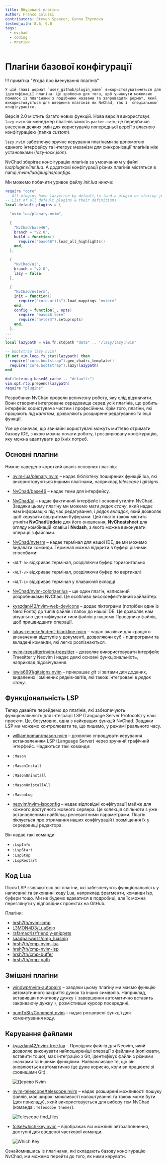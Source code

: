 ```yaml
---
title: Вбудовані плагіни
author: Franco Colussi
contributors: Steven Spencer, Ganna Zhyrnova
tested_with: 8.6, 9.0
tags:
  - nvchad
  - coding
  - плагіни
---
```


# Плагіни базової конфігурації

!!! примітка "Угода про іменування плагінів"

    У цій главі формат `user_github/plugin_name` використовуватиметься для ідентифікації плагіна. Це зроблено для того, щоб уникнути можливих помилок із плагінами з подібними назвами та запровадити формат, який використовується для введення плагінів як NvChad, так і `спеціальною` конфігурацією.

Версія 2.0 містить багато нових функцій. Нова версія використовує `lazy.nvim` як менеджер плагінів замість `packer.nvim`; це передбачає внесення деяких змін для користувачів попередньої версії з власною конфігурацією (папка *custom*).

`lazy.nvim` забезпечує зручне керування плагінами за допомогою єдиного інтерфейсу та інтегрує механізм для синхронізації плагінів між установками (*lazy-lock.json*).

NvChad зберігає конфігурацію плагінів за умовчанням у файлі *lua/plugins/init.lua*. А додаткові конфігурації різних плагінів містяться в папці */nvim/lua/plugins/configs*.

Ми можемо побачити уривок файлу *init.lua* нижче:

```lua
require "core"
-- All plugins have lazy=true by default,to load a plugin on startup just lazy=false
-- List of all default plugins & their definitions
local default_plugins = {

  "nvim-lua/plenary.nvim",

  {
    "NvChad/base46",
    branch = "v2.0",
    build = function()
      require("base46").load_all_highlights()
    end,
  },

  {
    "NvChad/ui",
    branch = "v2.0",
    lazy = false,
  },

  {
    "NvChad/nvterm",
    init = function()
      require("core.utils").load_mappings "nvterm"
    end,
    config = function(_, opts)
      require "base46.term"
      require("nvterm").setup(opts)
    end,
  },
...
...
local lazypath = vim.fn.stdpath "data" .. "/lazy/lazy.nvim"

-- bootstrap lazy.nvim!
if not vim.loop.fs_stat(lazypath) then
  require("core.bootstrap").gen_chadrc_template()
  require("core.bootstrap").lazy(lazypath)
end

dofile(vim.g.base46_cache .. "defaults")
vim.opt.rtp:prepend(lazypath)
require "plugins"
```

Розробники NvChad провели величезну роботу, яку слід відзначити. Вони створили інтегроване середовище серед усіх плагінів, що робить інтерфейс користувача чистим і професійним. Крім того, плагіни, які працюють *під капотом*, дозволяють розширене редагування та інші функції.

Усе це означає, що звичайні користувачі можуть миттєво отримати базову IDE, з якою можна почати роботу, і розширювану конфігурацію, яку можна адаптувати до їхніх потреб.

## Основні плагіни

Нижче наведено короткий аналіз основних плагінів:

- [nvim-lua/plenary.nvim](https://github.com/nvim-lua/plenary.nvim) – надає бібліотеку поширених функцій lua, які використовуються іншими плагінами, наприклад *telescope* і *gitsigns*.

- [NvChad/base46](https://github.com/NvChad/base46) – надає теми для інтерфейсу.

- [NvChad/ui](https://github.com/NvChad/ui) – надає фактичний інтерфейс і основні утиліти NvChad. Завдяки цьому плагіну ми можемо мати *рядок стану*, який надає нам інформацію під час редагування, і *рядок вкладок*, який дозволяє щоб керувати відкритими буферами. Цей плагін також містить утиліти **NvChadUpdate** для його оновлення, **NvCheatsheet** для огляду комбінацій клавіш і **Nvdash**, з якого можна виконувати операції з файлами.

- [NvChad/nvterm](https://github.com/NvChad/nvterm) – надає термінал для нашої IDE, де ми можемо видавати команди. Термінал можна відкрити в буфері різними способами:

- `<ALT-h>` відкриває термінал, розділяючи буфер горизонтально
- `<ALT-v>` відкриває термінал, розділяючи буфер по вертикалі
- `<ALT-i>` відкриває термінал у плаваючій вкладці

- [NvChad/nvim-colorizer.lua](https://github.com/NvChad/nvim-colorizer.lua) – ще один плагін, написаний розробниками NvChad. Це особливо високоефективний хайлайтер.

- [kyazdani42/nvim-web-devicons](https://github.com/kyazdani42/nvim-web-devicons) – додає піктограми (потрібен один із Nerd Fonts) до типів файлів і папок до нашої IDE. Це дозволяє нам візуально ідентифікувати типи файлів у нашому Провіднику файлів, щоб пришвидшити операції.

- [lukas-reineke/indent-blankline.nvim](https://github.com/lukas-reineke/indent-blankline.nvim) – надає вказівки для кращого визначення відступів у документі, дозволяючи суб - підпрограми та вкладені команди, які легко розпізнаються.

- [nvim-treesitter/nvim-treesitter](https://github.com/nvim-treesitter/nvim-treesitter) – дозволяє використовувати інтерфейс Treesitter у Neovim і надає деякі основні функціональність, наприклад підсвічування.

- [lewis6991/gitsigns.nvim](https://github.com/lewis6991/gitsigns.nvim) – прикрашає *git* зі звітами для доданих, видалених і змінених рядків-звітів, які також інтегровані в *рядок стану*.

## Функціональність LSP

Тепер давайте перейдемо до плагінів, які забезпечують функціональність для інтеграції LSP (Language Server Protocols) у наші проекти. Це, безумовно, одна з найкращих функцій NvChad. Завдяки LSP ми можемо контролювати те, що пишемо, у режимі реального часу.

- [williamboman/mason.nvim](https://github.com/williamboman/mason.nvim) – дозволяє спрощувати керування встановленням LSP (Language Server) через зручний графічний інтерфейс. Надаються такі команди:

- `:Mason`
- `:MasonInstall`
- `:MasonUninstall`
- `:MasonUnistallAll`
- `:MasonLog`

- [neovim/nvim-lspconfig](https://github.com/neovim/nvim-lspconfig) – надає відповідні конфігурації майже для кожного доступного мовного сервера. Це колекція спільноти з уже встановленими найбільш релевантними параметрами. Плагін піклується про отримання наших конфігурацій і розміщення їх у середовищі редактора.

Він надає такі команди:

- `:LspInfo`
- `:LspStart`
- `:LspStop`
- `:LspRestart`

## Код Lua

Після LSP з’являються всі плагіни, які забезпечують функціональність у написанні та виконанні коду Lua, наприклад фрагменти, команди lsp, буфери тощо. Ми не будемо вдаватися в подробиці, але їх можна переглянути у відповідних проектах на GitHub.

Плагіни:

- [hrsh7th/nvim-cmp](https://github.com/hrsh7th/nvim-cmp)
- [L3MON4D3/LuaSnip](https://github.com/L3MON4D3/LuaSnip)
- [rafamadriz/friendly-snippets](https://github.com/rafamadriz/friendly-snippets)
- [saadparwaiz1/cmp_luasnip](https://github.com/saadparwaiz1/cmp_luasnip)
- [hrsh7th/cmp-nvim-lua](https://github.com/hrsh7th/cmp-nvim-lua)
- [hrsh7th/cmp-nvim-lsp](https://github.com/hrsh7th/cmp-nvim-lsp)
- [hrsh7th/cmp-buffer](https://github.com/hrsh7th/cmp-buffer)
- [hrsh7th/cmp-path](https://github.com/hrsh7th/cmp-path)

## Змішані плагіни

- [windwp/nvim-autopairs](https://github.com/windwp/nvim-autopairs) – завдяки цьому плагіну ми маємо функцію автоматичного закриття дужок та інших символів. Наприклад, вставивши початкову дужку `(` завершення автоматично вставить закриваючу дужку `)`, розмістивши курсор посередині.

- [numToStr/Comment.nvim](https://github.com/numToStr/Comment.nvim) – надає розширені функції для коментування коду.

## Керування файлами

- [kyazdani42/nvim-tree.lua](https://github.com/kyazdani42/nvim-tree.lua) – Провідник файлів для Neovim, який дозволяє виконувати найпоширеніші операції з файлами (копіювати, вставити тощо), має інтеграцію з Git, ідентифікує файли з різними значками та іншими функціями. Найважливіше те, що він оновлюється автоматично (це дуже корисно, коли ви працюєте зі сховищами Git).

  ![Дерево Nvim](../images/nvim_tree.png)

- [nvim-telescope/telescope.nvim](https://github.com/nvim-telescope/telescope.nvim) – надає розширені можливості пошуку файлів, має широкі можливості налаштування та також може бути (для прикладу), який використовується для вибору тем NvChad (команда `:Telescope themes`).

  ![Telescope find_files](../images/telescope_find_files.png)

- [folke/which-key.nvim](https://github.com/folke/which-key.nvim) – відображає всі можливі автозаповнення, доступні для введеної часткової команди.

  ![Which Key](../images/which_key.png)

Ознайомившись із плагінами, які складають базову конфігурацію NvChad, ми можемо перейти до того, як ними керувати.

